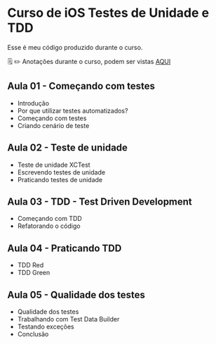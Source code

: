 # Curso de iOS Testes de Unidade e TDD

Esse é meu código produzido durante o curso.

:spiral_notepad: :pencil2: Anotações durante o curso, podem ser vistas [AQUI](https://marcoaurelio.slite.com/api/s/note/VBsto6h9Ei4gNhonwKfnQd/iOS-Testes-de-Unidade-e-TDD)

## Aula 01 - Começando com testes
- Introdução
- Por que utilizar testes automatizados?
- Começando com testes
- Criando cenário de teste

## Aula 02 - Teste de unidade
- Teste de unidade XCTest
- Escrevendo testes de unidade
- Praticando testes de unidade

## Aula 03 - TDD - Test Driven Development
- Começando com TDD
- Refatorando o código

## Aula 04 - Praticando TDD
- TDD Red
- TDD Green

## Aula 05 - Qualidade dos testes
- Qualidade dos testes
- Trabalhando com Test Data Builder
- Testando exceções
- Conclusão

